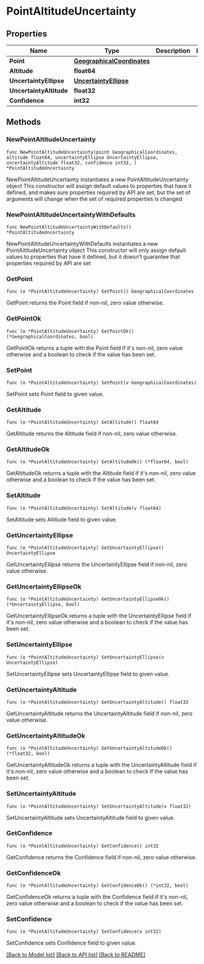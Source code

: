 # PointAltitudeUncertainty

## Properties

Name | Type | Description | Notes
------------ | ------------- | ------------- | -------------
**Point** | [**GeographicalCoordinates**](GeographicalCoordinates.md) |  | 
**Altitude** | **float64** |  | 
**UncertaintyEllipse** | [**UncertaintyEllipse**](UncertaintyEllipse.md) |  | 
**UncertaintyAltitude** | **float32** |  | 
**Confidence** | **int32** |  | 

## Methods

### NewPointAltitudeUncertainty

`func NewPointAltitudeUncertainty(point GeographicalCoordinates, altitude float64, uncertaintyEllipse UncertaintyEllipse, uncertaintyAltitude float32, confidence int32, ) *PointAltitudeUncertainty`

NewPointAltitudeUncertainty instantiates a new PointAltitudeUncertainty object
This constructor will assign default values to properties that have it defined,
and makes sure properties required by API are set, but the set of arguments
will change when the set of required properties is changed

### NewPointAltitudeUncertaintyWithDefaults

`func NewPointAltitudeUncertaintyWithDefaults() *PointAltitudeUncertainty`

NewPointAltitudeUncertaintyWithDefaults instantiates a new PointAltitudeUncertainty object
This constructor will only assign default values to properties that have it defined,
but it doesn't guarantee that properties required by API are set

### GetPoint

`func (o *PointAltitudeUncertainty) GetPoint() GeographicalCoordinates`

GetPoint returns the Point field if non-nil, zero value otherwise.

### GetPointOk

`func (o *PointAltitudeUncertainty) GetPointOk() (*GeographicalCoordinates, bool)`

GetPointOk returns a tuple with the Point field if it's non-nil, zero value otherwise
and a boolean to check if the value has been set.

### SetPoint

`func (o *PointAltitudeUncertainty) SetPoint(v GeographicalCoordinates)`

SetPoint sets Point field to given value.


### GetAltitude

`func (o *PointAltitudeUncertainty) GetAltitude() float64`

GetAltitude returns the Altitude field if non-nil, zero value otherwise.

### GetAltitudeOk

`func (o *PointAltitudeUncertainty) GetAltitudeOk() (*float64, bool)`

GetAltitudeOk returns a tuple with the Altitude field if it's non-nil, zero value otherwise
and a boolean to check if the value has been set.

### SetAltitude

`func (o *PointAltitudeUncertainty) SetAltitude(v float64)`

SetAltitude sets Altitude field to given value.


### GetUncertaintyEllipse

`func (o *PointAltitudeUncertainty) GetUncertaintyEllipse() UncertaintyEllipse`

GetUncertaintyEllipse returns the UncertaintyEllipse field if non-nil, zero value otherwise.

### GetUncertaintyEllipseOk

`func (o *PointAltitudeUncertainty) GetUncertaintyEllipseOk() (*UncertaintyEllipse, bool)`

GetUncertaintyEllipseOk returns a tuple with the UncertaintyEllipse field if it's non-nil, zero value otherwise
and a boolean to check if the value has been set.

### SetUncertaintyEllipse

`func (o *PointAltitudeUncertainty) SetUncertaintyEllipse(v UncertaintyEllipse)`

SetUncertaintyEllipse sets UncertaintyEllipse field to given value.


### GetUncertaintyAltitude

`func (o *PointAltitudeUncertainty) GetUncertaintyAltitude() float32`

GetUncertaintyAltitude returns the UncertaintyAltitude field if non-nil, zero value otherwise.

### GetUncertaintyAltitudeOk

`func (o *PointAltitudeUncertainty) GetUncertaintyAltitudeOk() (*float32, bool)`

GetUncertaintyAltitudeOk returns a tuple with the UncertaintyAltitude field if it's non-nil, zero value otherwise
and a boolean to check if the value has been set.

### SetUncertaintyAltitude

`func (o *PointAltitudeUncertainty) SetUncertaintyAltitude(v float32)`

SetUncertaintyAltitude sets UncertaintyAltitude field to given value.


### GetConfidence

`func (o *PointAltitudeUncertainty) GetConfidence() int32`

GetConfidence returns the Confidence field if non-nil, zero value otherwise.

### GetConfidenceOk

`func (o *PointAltitudeUncertainty) GetConfidenceOk() (*int32, bool)`

GetConfidenceOk returns a tuple with the Confidence field if it's non-nil, zero value otherwise
and a boolean to check if the value has been set.

### SetConfidence

`func (o *PointAltitudeUncertainty) SetConfidence(v int32)`

SetConfidence sets Confidence field to given value.



[[Back to Model list]](../README.md#documentation-for-models) [[Back to API list]](../README.md#documentation-for-api-endpoints) [[Back to README]](../README.md)


